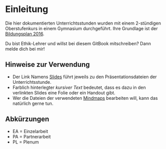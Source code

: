 # Einleitung
Die hier dokumentierten Unterrichtsstunden wurden mit einem 2-stündigen Oberstufenkurs in einem Gymnasium durchgeführt. Ihre Grundlage ist der [Bildungsplan 2016](http://www.bildungsplaene-bw.de/,Lde/Startseite/BP2016BW_ALLG/BP2016BW_ALLG_GYM_ETH).

Du bist Ethik-Lehrer und willst bei diesem GitBook mitschreiben? Dann melde dich bei mir!

## Hinweise zur Verwendung

* Der Link Namens [Slides](http://xcosx.de/mgb/ethik-slides.php) führt jeweils zu den Präsentationsdateien der Unterrichtsstunde.
* Farblich hinterlegter *kursiver Text* bedeutet, dass es dazu in den verlinkten Slides eine Folie oder ein Handout gibt.
* Wer die Dateien der verwendeten [Mindmaps](https://github.com/DorKeinath/Mindmaps) bearbeiten will, kann das natürlich gerne tun.

## Abkürzungen

* EA = Einzelarbeit
* PA = Partnerarbeit
* PL = Plenum
